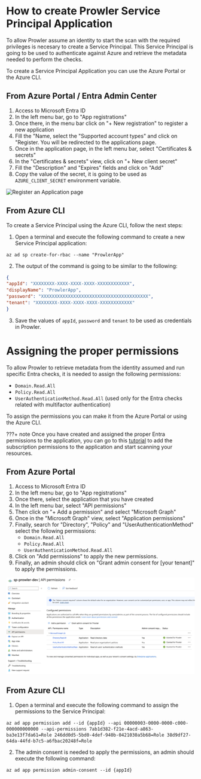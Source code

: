 # How to create Prowler Service Principal Application

To allow Prowler assume an identity to start the scan with the required privileges is necesary to create a Service Principal. This Service Principal is going to be used to authenticate against Azure and retrieve the metadata needed to perform the checks.

To create a Service Principal Application you can use the Azure Portal or the Azure CLI.

## From Azure Portal / Entra Admin Center

1. Access to Microsoft Entra ID
2. In the left menu bar, go to "App registrations"
3. Once there, in the menu bar click on "+ New registration" to register a new application
4. Fill the "Name, select the "Supported account types" and click on "Register. You will be redirected to the applications page.
5. Once in the application page, in the left menu bar, select "Certificates & secrets"
6. In the "Certificates & secrets" view, click on "+ New client secret"
7. Fill the "Description" and "Expires" fields and click on "Add"
8. Copy the value of the secret, it is going to be used as `AZURE_CLIENT_SECRET` environment variable.

![Register an Application page](../img/create-sp.gif)

## From Azure CLI

To create a Service Principal using the Azure CLI, follow the next steps:

1. Open a terminal and execute the following command to create a new Service Principal application:
```console
az ad sp create-for-rbac --name "ProwlerApp"
```
2. The output of the command is going to be similar to the following:
```json
{
"appId": "XXXXXXXX-XXXX-XXXX-XXXX-XXXXXXXXXXXX",
"displayName": "ProwlerApp",
"password": "XXXXXXXXXXXXXXXXXXXXXXXXXXXXXXXXXXXXXXXX",
"tenant": "XXXXXXXX-XXXX-XXXX-XXXX-XXXXXXXXXXXX"
}
```
3. Save the values of `appId`, `password` and `tenant` to be used as credentials in Prowler.

# Assigning the proper permissions

To allow Prowler to retrieve metadata from the identity assumed and run specific Entra checks, it is needed to assign the following permissions:

- `Domain.Read.All`
- `Policy.Read.All`
- `UserAuthenticationMethod.Read.All` (used only for the Entra checks related with multifactor authentication)

To assign the permissions you can make it from the Azure Portal or using the Azure CLI.

???+ note
    Once you have created and assigned the proper Entra permissions to the application, you can go to this [tutorial](../azure/subscriptions.md) to add the subscription permissions to the application and start scanning your resources.

## From Azure Portal

1. Access to Microsoft Entra ID
2. In the left menu bar, go to "App registrations"
3. Once there, select the application that you have created
4. In the left menu bar, select "API permissions"
5. Then click on "+ Add a permission" and select "Microsoft Graph"
6. Once in the "Microsoft Graph" view, select "Application permissions"
7. Finally, search for "Directory", "Policy" and "UserAuthenticationMethod" select the following permissions:
    - `Domain.Read.All`
    - `Policy.Read.All`
    - `UserAuthenticationMethod.Read.All`
8. Click on "Add permissions" to apply the new permissions.
9. Finally, an admin should click on "Grant admin consent for [your tenant]" to apply the permissions.


![EntraID Permissions](../../img/AAD-permissions.png)

## From Azure CLI

1. Open a terminal and execute the following command to assign the permissions to the Service Principal:
```console
az ad app permission add --id {appId} --api 00000003-0000-0000-c000-000000000000 --api-permissions 7ab1d382-f21e-4acd-a863-ba3e13f7da61=Role 246dd0d5-5bd0-4def-940b-0421030a5b68=Role 38d9df27-64da-44fd-b7c5-a6fbac20248f=Role
```
2. The admin consent is needed to apply the permissions, an admin should execute the following command:
```console
az ad app permission admin-consent --id {appId}
```
